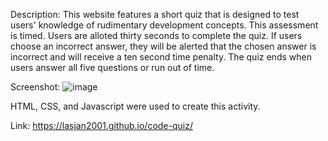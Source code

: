 Description: This website features a short quiz that is designed to test users' knowledge of rudimentary development concepts. This assessment is timed. Users are alloted thirty seconds to complete the quiz. If users choose an incorrect answer, they will be alerted that the chosen answer is incorrect and will receive a ten second time penalty. The quiz ends when users answer all five questions or run out of time.

Screenshot:
![image](https://user-images.githubusercontent.com/65573897/86503095-521f6f00-bd70-11ea-9785-65158ad89ba8.png)

HTML, CSS, and Javascript were used to create this activity.

Link:
  https://lasjan2001.github.io/code-quiz/
